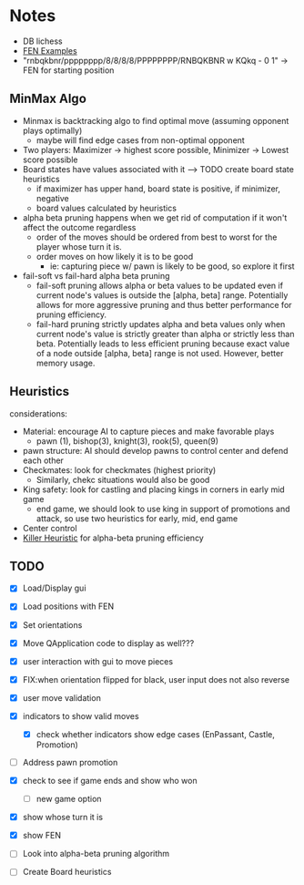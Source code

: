 # Notes
- DB lichess
- [FEN Examples](https://github.com/zabuzara/Chess-Fen/blob/main/FENs.txt)
- "rnbqkbnr/pppppppp/8/8/8/8/PPPPPPPP/RNBQKBNR w KQkq - 0 1" -> FEN for starting position

## MinMax Algo
- Minmax is backtracking algo to find optimal move (assuming opponent plays optimally)
    - maybe will find edge cases from non-optimal opponent
- Two players: Maximizer -> highest score possible, Minimizer -> Lowest score possible
- Board states have values associated with it --> TODO create board state heuristics
    - if maximizer has upper hand, board state is positive, if minimizer, negative
    - board values calculated by heuristics
- alpha beta pruning happens when we get rid of computation if it won't affect the outcome regardless
    - order of the moves should be ordered from best to worst for the player whose turn it is.
    - order moves on how likely it is to be good
        - ie: capturing piece w/ pawn is likely to be good, so explore it first
- fail-soft vs fail-hard alpha beta pruning
    - fail-soft pruning allows alpha or beta values to be updated even if current node's values is outside the [alpha, beta] range. Potentially allows for more aggressive pruning and thus better performance for pruning efficiency.
    - fail-hard pruning strictly updates alpha and beta values only when current node's value is strictly greater than alpha or strictly less than beta. Potentially leads to less efficient pruning because exact value of a node outside [alpha, beta] range is not used. However, better memory usage.

## Heuristics
considerations:
- Material: encourage AI to capture pieces and make favorable plays
    - pawn (1), bishop(3), knight(3), rook(5), queen(9)
- pawn structure: AI should develop pawns to control center and defend each other
- Checkmates: look for checkmates (highest priority)
    - Similarly, chekc situations would also be good
- King safety: look for castling and placing kings in corners in early mid game
    - end game, we should look to use king in support of promotions and attack, so use two heuristics for early, mid, end game
- Center control
- [Killer Heuristic](https://en.wikipedia.org/wiki/Killer_heuristic) for alpha-beta pruning efficiency

## TODO
- [x] Load/Display gui
- [x] Load positions with FEN
- [x] Set orientations
- [x] Move QApplication code to display as well???
- [x] user interaction with gui to move pieces
- [x] FIX:when orientation flipped for black, user input does not also reverse
- [x] user move validation
- [x] indicators to show valid moves
    - [x] check whether indicators show edge cases (EnPassant, Castle, Promotion)
- [ ] Address pawn promotion
- [x] check to see if game ends and show who won
    - [ ] new game option
- [x] show whose turn it is
- [x] show FEN

- [ ] Look into alpha-beta pruning algorithm
- [ ] Create Board heuristics
